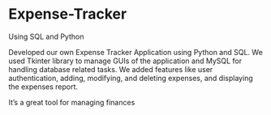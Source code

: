 # Expense-Tracker
Using SQL and Python


Developed our own Expense Tracker Application using Python and SQL. We used Tkinter library to manage GUIs of the application and MySQL for handling database related tasks. We added features like user authentication, adding, modifying, and deleting expenses, and displaying the expenses report.

It’s a great tool for managing finances 
